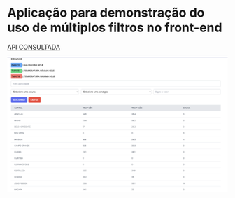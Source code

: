 # Aplicação para demonstração do uso de múltiplos filtros no front-end

[API CONSULTADA](https://apitempo.inmet.gov.br/condicao/capitais/2022-08-23)

![Print do Projeto](/print.png)
